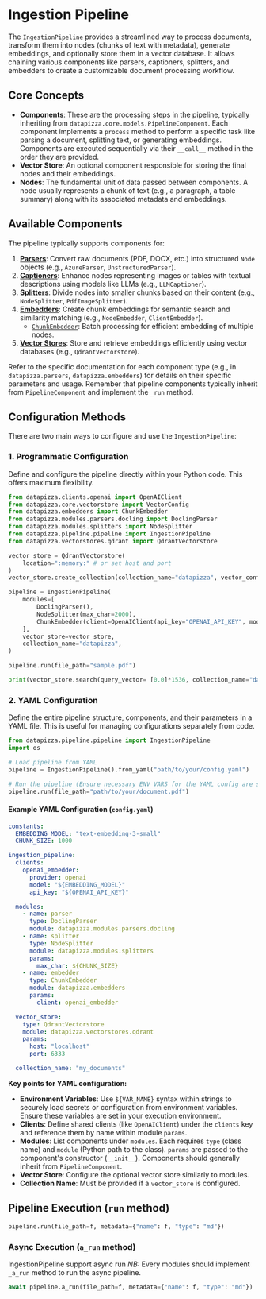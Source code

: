 # Ingestion Pipeline


The `IngestionPipeline` provides a streamlined way to process documents, transform them into nodes (chunks of text with metadata), generate embeddings, and optionally store them in a vector database. It allows chaining various components like parsers, captioners, splitters, and embedders to create a customizable document processing workflow.


## Core Concepts

-   **Components**: These are the processing steps in the pipeline, typically inheriting from `datapizza.core.models.PipelineComponent`. Each component implements a `process` method to perform a specific task like parsing a document, splitting text, or generating embeddings. Components are executed sequentially via their `__call__` method in the order they are provided.
-   **Vector Store**: An optional component responsible for storing the final nodes and their embeddings.
-   **Nodes**: The fundamental unit of data passed between components. A node usually represents a chunk of text (e.g., a paragraph, a table summary) along with its associated metadata and embeddings.

## Available Components

The pipeline typically supports components for:

1.  [**Parsers**](../../API%20Reference/Modules/Parsers/index.md): Convert raw documents (PDF, DOCX, etc.) into structured `Node` objects (e.g., `AzureParser`, `UnstructuredParser`).
2.  [**Captioners**](../../API%20Reference/Modules/captioners.md): Enhance nodes representing images or tables with textual descriptions using models like LLMs (e.g., `LLMCaptioner`).
3.  [**Splitters**](../../API%20Reference/Modules/Splitters/index.md): Divide nodes into smaller chunks based on their content (e.g., `NodeSplitter`, `PdfImageSplitter`).
4.  [**Embedders**](../../API%20Reference/Embedders/openai_embedder.md): Create chunk embeddings for semantic search and similarity matching (e.g., `NodeEmbedder`, `ClientEmbedder`).
     - [`ChunkEmbedder`](../../API%20Reference/Embedders/chunk_embedder.md): Batch processing for efficient embedding of multiple nodes.
5.  [**Vector Stores**](../../API%20Reference/Vectorstore/qdrant_vectorstore.md): Store and retrieve embeddings efficiently using vector databases (e.g., `QdrantVectorstore`).

Refer to the specific documentation for each component type (e.g., in `datapizza.parsers`, `datapizza.embedders`) for details on their specific parameters and usage. Remember that pipeline components typically inherit from `PipelineComponent` and implement the `_run` method.


## Configuration Methods

There are two main ways to configure and use the `IngestionPipeline`:

### 1. Programmatic Configuration

Define and configure the pipeline directly within your Python code. This offers maximum flexibility.

```python
from datapizza.clients.openai import OpenAIClient
from datapizza.core.vectorstore import VectorConfig
from datapizza.embedders import ChunkEmbedder
from datapizza.modules.parsers.docling import DoclingParser
from datapizza.modules.splitters import NodeSplitter
from datapizza.pipeline.pipeline import IngestionPipeline
from datapizza.vectorstores.qdrant import QdrantVectorstore

vector_store = QdrantVectorstore(
    location=":memory:" # or set host and port
)
vector_store.create_collection(collection_name="datapizza", vector_config=[VectorConfig(dimensions=1536, name="vector_name")])

pipeline = IngestionPipeline(
    modules=[
        DoclingParser(),
        NodeSplitter(max_char=2000),
        ChunkEmbedder(client=OpenAIClient(api_key="OPENAI_API_KEY", model="text-embedding-3-small"), model_name="text-embedding-3-small", embedding_name="small"),
    ],
    vector_store=vector_store,
    collection_name="datapizza",
)

pipeline.run(file_path="sample.pdf")

print(vector_store.search(query_vector= [0.0]*1536, collection_name="datapizza", k=4))
```


### 2. YAML Configuration

Define the entire pipeline structure, components, and their parameters in a YAML file. This is useful for managing configurations separately from code.

```python
from datapizza.pipeline.pipeline import IngestionPipeline
import os

# Load pipeline from YAML
pipeline = IngestionPipeline().from_yaml("path/to/your/config.yaml")

# Run the pipeline (Ensure necessary ENV VARS for the YAML config are set)
pipeline.run(file_path="path/to/your/document.pdf")
```

#### Example YAML Configuration (`config.yaml`)

```yaml
constants:
  EMBEDDING_MODEL: "text-embedding-3-small"
  CHUNK_SIZE: 1000

ingestion_pipeline:
  clients:
    openai_embedder:
      provider: openai
      model: "${EMBEDDING_MODEL}"
      api_key: "${OPENAI_API_KEY}"

  modules:
    - name: parser
      type: DoclingParser
      module: datapizza.modules.parsers.docling
    - name: splitter
      type: NodeSplitter
      module: datapizza.modules.splitters
      params:
        max_char: ${CHUNK_SIZE}
    - name: embedder
      type: ChunkEmbedder
      module: datapizza.embedders
      params:
        client: openai_embedder

  vector_store:
    type: QdrantVectorstore
    module: datapizza.vectorstores.qdrant
    params:
      host: "localhost"
      port: 6333

  collection_name: "my_documents"
```

**Key points for YAML configuration:**

-   **Environment Variables**: Use `${VAR_NAME}` syntax within strings to securely load secrets or configuration from environment variables. Ensure these variables are set in your execution environment.
-   **Clients**: Define shared clients (like `OpenAIClient`) under the `clients` key and reference them by name within module `params`.
-   **Modules**: List components under `modules`. Each requires `type` (class name) and `module` (Python path to the class). `params` are passed to the component's constructor (`__init__`). Components should generally inherit from `PipelineComponent`.
-   **Vector Store**: Configure the optional vector store similarly to modules.
-   **Collection Name**: Must be provided if a `vector_store` is configured.


## Pipeline Execution (`run` method)
```python
pipeline.run(file_path=f, metadata={"name": f, "type": "md"})
```
### Async Execution (`a_run` method)

IngestionPipeline support async run
*NB:* Every modules should implement `_a_run` method to run the async pipeline.

```python
await pipeline.a_run(file_path=f, metadata={"name": f, "type": "md"})
```

